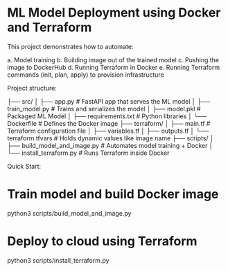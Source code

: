 # ML Model Deployment using Docker and Terraform

This project demonstrates how to automate:

a. Model training
b. Building image out of the trained model
c. Pushing the image to DockerHub
d. Running Terraform in Docker
e. Running Terraform commands (init, plan, apply) to provision infrastructure


Project structure:

├── src/
│   ├── app.py                # FastAPI app that serves the ML model
│   ├── train_model.py        # Trains and serializes the model
│   ├── model.pkl             # Packaged ML Model
│   ├── requirements.txt      # Python libraries
│   └── Dockerfile            # Defines the Docker image
├── terraform/
│   ├── main.tf               # Terraform configuration file
│   ├── variables.tf
│   ├── outputs.tf
│   └── terraform.tfvars      # Holds dynamic values like image name
├── scripts/
│   ├── build_model_and_image.py     # Automates model training + Docker 
│   └── install_terraform.py   # Runs Terraform inside Docker


Quick Start:

# Train model and build Docker image
python3 scripts/build_model_and_image.py

# Deploy to cloud using Terraform
python3 scripts/install_terraform.py
